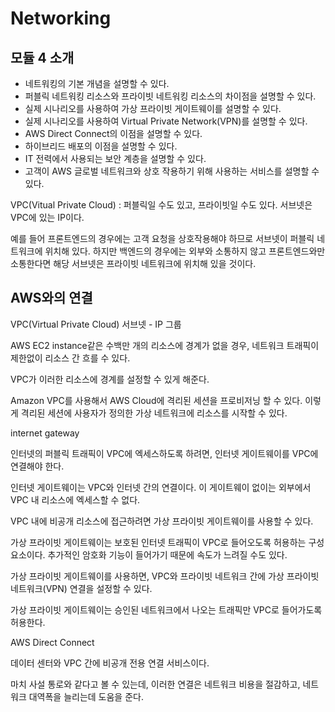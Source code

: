 # Networking

## 모듈 4 소개

* 네트워킹의 기본 개념을 설명할 수 있다. 
* 퍼블릭 네트워킹 리소스와 프라이빗 네트워킹 리소스의 차이점을 설명할 수 있다. 
* 실제 시나리오를 사용하여 가상 프라이빗 게이트웨이를 설명할 수 있다. 
* 실제 시나리오를 사용하여 Virtual Private Network(VPN)를 설명할 수 있다. 
* AWS Direct Connect의 이점을 설명할 수 있다. 
* 하이브리드 배포의 이점을 설명할 수 있다. 
* IT 전력에서 사용되는 보안 계층을 설명할 수 있다. 
* 고객이 AWS 글로벌 네트워크와 상호 작용하기 위해 사용하는 서비스를 설명할 수 있다.

VPC(Vitual Private Cloud) 
: 퍼블릭일 수도 있고, 프라이빗일 수도 있다. 
서브넷은 VPC에 있는 IP이다.

예를 들어 프론트엔드의 경우에는 고객 요청을 상호작용해야 하므로 서브넷이 퍼블릭 네트워크에 위치해 있다. 하지만 백엔드의 경우에는 외부와 소통하지 않고 프론트엔드와만 소통한다면 해당 서브넷은 프라이빗 네트워크에 위치해 있을 것이다. 

## AWS와의 연결

VPC(Virtual Private Cloud)
서브넷 - IP 그룹

AWS EC2 instance같은 수백만 개의 리소스에 경계가 없을 경우, 네트워크 트래픽이 제한없이 리소스 간 흐를 수 있다. 

VPC가 이러한 리소스에 경계를 설정할 수 있게 해준다. 

Amazon VPC를 사용해서 AWS Cloud에 격리된 세션을 프로비저닝 할 수 있다. 이렇게 격리된 세션에 사용자가 정의한 가상 네트워크에 리소스를 시작할 수 있다. 

internet gateway

인터넷의 퍼블릭 트래픽이 VPC에 엑세스하도록 하려면, 인터넷 게이트웨이를 VPC에 연결해야 한다. 

인터넷 게이트웨이는 VPC와 인터넷 간의 연결이다. 이 게이트웨이 없이는 외부에서 VPC 내 리소스에 엑세스할 수 없다.

VPC 내에 비공개 리소스에 접근하려면 가상 프라이빗 게이트웨이를 사용할 수 있다. 

가상 프라이빗 게이트웨이는 보호된 인터넷 트래픽이 VPC로 들어오도록 허용하는 구성요소이다. 추가적인 암호화 기능이 들어가기 때문에 속도가 느려질 수도 있다. 

가상 프라이빗 게이트웨이를 사용하면, VPC와 프라이빗 네트워크 간에 가상 프라이빗 네트워크(VPN) 연결을 설정할 수 있다. 

가상 프라이빗 게이트웨이는 승인된 네트워크에서 나오는 트래픽만 VPC로 들어가도록 허용한다. 

AWS Direct Connect

데이터 센터와 VPC 간에 비공개 전용 연결 서비스이다. 

마치 사설 통로와 같다고 볼 수 있는데, 이러한 연결은 네트워크 비용을 절감하고, 네트워크 대역폭을 늘리는데 도움을 준다. 

